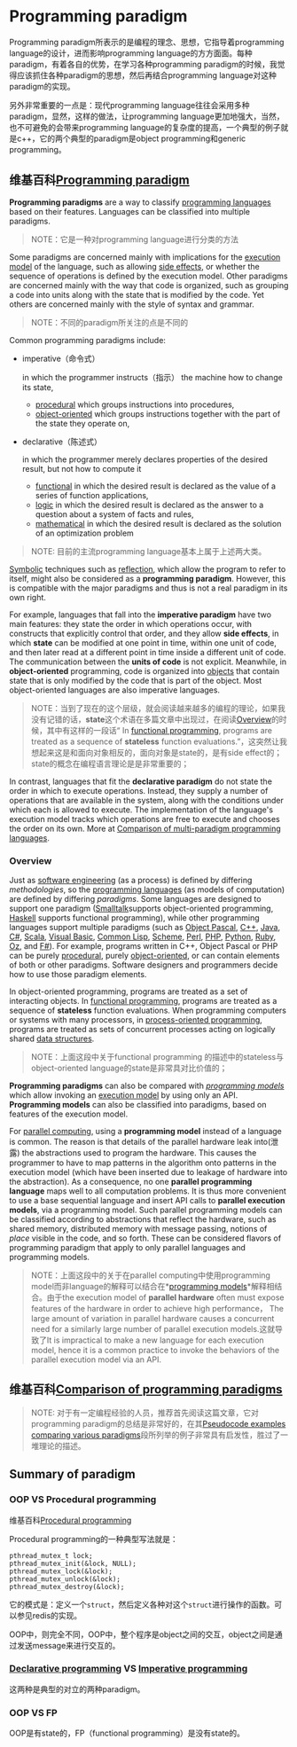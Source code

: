# Programming paradigm

Programming paradigm所表示的是编程的理念、思想，它指导着programming language的设计，进而影响programming language的方方面面。每种paradigm，有着各自的优势，在学习各种programming paradigm的时候，我觉得应该抓住各种paradigm的思想，然后再结合programming language对这种paradigm的实现。

另外非常重要的一点是：现代programming language往往会采用多种paradigm，显然，这样的做法，让programming language更加地强大，当然，也不可避免的会带来programming language的复杂度的提高，一个典型的例子就是c++，它的两个典型的paradigm是object programming和generic programming。

## 维基百科[Programming paradigm](https://en.wikipedia.org/wiki/Programming_paradigm) 

**Programming paradigms** are a way to classify [programming languages](https://en.wikipedia.org/wiki/Programming_language) based on their features. Languages can be classified into multiple paradigms.

> NOTE：它是一种对programming language进行分类的方法

Some paradigms are concerned mainly with implications for the [execution model](https://en.wikipedia.org/wiki/Execution_model) of the language, such as allowing [side effects](https://en.wikipedia.org/wiki/Side_effect_(computer_science)), or whether the sequence of operations is defined by the execution model. Other paradigms are concerned mainly with the way that code is organized, such as grouping a code into units along with the state that is modified by the code. Yet others are concerned mainly with the style of syntax and grammar.

> NOTE：不同的paradigm所关注的点是不同的

Common programming paradigms include: 

- imperative（命令式）

  in which the programmer instructs（指示） the machine how to change its state,

  - [procedural](https://en.wikipedia.org/wiki/Procedural_programming) which groups instructions into procedures,
  - [object-oriented](https://en.wikipedia.org/wiki/Object-oriented_programming) which groups instructions together with the part of the state they operate on,

- declarative（陈述式）

  in which the programmer merely declares properties of the desired result, but not how to compute it

  - [functional](https://en.wikipedia.org/wiki/Functional_programming) in which the desired result is declared as the value of a series of function applications,
  - [logic](https://en.wikipedia.org/wiki/Logic_programming) in which the desired result is declared as the answer to a question about a system of facts and rules,
  - [mathematical](https://en.wikipedia.org/wiki/Mathematical_programming) in which the desired result is declared as the solution of an optimization problem

> NOTE: 目前的主流programming language基本上属于上述两大类。

[Symbolic](https://en.wikipedia.org/wiki/Symbolic_programming) techniques such as [reflection](https://en.wikipedia.org/wiki/Reflection_(computer_programming)), which allow the program to refer to itself, might also be considered as a **programming paradigm**. However, this is compatible with the major paradigms and thus is not a real paradigm in its own right.

For example, languages that fall into the **imperative paradigm** have two main features: they state the order in which operations occur, with constructs that explicitly control that order, and they allow **side effects**, in which **state** can be modified at one point in time, within one unit of code, and then later read at a different point in time inside a different unit of code. The communication between the **units of code** is not explicit. Meanwhile, in **object-oriented** programming, code is organized into [objects](https://en.wikipedia.org/wiki/Object_(programming)) that contain state that is only modified by the code that is part of the object. Most object-oriented languages are also imperative languages.

> NOTE：当到了现在的这个层级，就会阅读越来越多的编程的理论，如果我没有记错的话，**state**这个术语在多篇文章中出现过，在阅读[Overview](#Overview)的时候，其中有这样的一段话“ In [functional programming](https://en.wikipedia.org/wiki/Functional_programming), programs are treated as a sequence of **stateless** function evaluations.”，这突然让我想起来这是和面向对象相反的，面向对象是state的，是有side effect的；state的概念在编程语言理论是是非常重要的；

In contrast, languages that fit the **declarative paradigm** do not state the order in which to execute operations. Instead, they supply a number of operations that are available in the system, along with the conditions under which each is allowed to execute. The implementation of the language's execution model tracks which operations are free to execute and chooses the order on its own. More at [Comparison of multi-paradigm programming languages](https://en.wikipedia.org/wiki/Comparison_of_multi-paradigm_programming_languages).

### Overview

Just as [software engineering](https://en.wikipedia.org/wiki/Software_engineering) (as a process) is defined by differing *methodologies*, so the [programming languages](https://en.wikipedia.org/wiki/Programming_language) (as models of computation) are defined by differing *paradigms*. Some languages are designed to support one paradigm ([Smalltalk](https://en.wikipedia.org/wiki/Smalltalk)supports object-oriented programming, [Haskell](https://en.wikipedia.org/wiki/Haskell_(programming_language)) supports functional programming), while other programming languages support multiple paradigms (such as [Object Pascal](https://en.wikipedia.org/wiki/Object_Pascal), [C++](https://en.wikipedia.org/wiki/C%2B%2B), [Java](https://en.wikipedia.org/wiki/Java_(programming_language)), [C#](https://en.wikipedia.org/wiki/C_Sharp_(programming_language)), [Scala](https://en.wikipedia.org/wiki/Scala_(programming_language)), [Visual Basic](https://en.wikipedia.org/wiki/Visual_Basic), [Common Lisp](https://en.wikipedia.org/wiki/Common_Lisp), [Scheme](https://en.wikipedia.org/wiki/Scheme_(programming_language)), [Perl](https://en.wikipedia.org/wiki/Perl), [PHP](https://en.wikipedia.org/wiki/PHP), [Python](https://en.wikipedia.org/wiki/Python_(programming_language)), [Ruby](https://en.wikipedia.org/wiki/Ruby_(programming_language)), [Oz](https://en.wikipedia.org/wiki/Oz_(programming_language)), and [F#](https://en.wikipedia.org/wiki/F_Sharp_(programming_language))). For example, programs written in C++, Object Pascal or PHP can be purely [procedural](https://en.wikipedia.org/wiki/Procedural_programming), purely [object-oriented](https://en.wikipedia.org/wiki/Object-oriented_programming), or can contain elements of both or other paradigms. Software designers and programmers decide how to use those paradigm elements.

In object-oriented programming, programs are treated as a set of interacting objects. In [functional programming](https://en.wikipedia.org/wiki/Functional_programming), programs are treated as a sequence of **stateless** function evaluations. When programming computers or systems with many processors, in [process-oriented programming](https://en.wikipedia.org/wiki/Process-oriented_programming), programs are treated as sets of concurrent processes acting on logically shared [data structures](https://en.wikipedia.org/wiki/Data_structure).

> NOTE：上面这段中关于functional programming 的描述中的stateless与object-oriented language的state是非常具对比价值的；

**Programming paradigms** can also be compared with *[programming models](https://en.wikipedia.org/wiki/Programming_model)* which allow invoking an [execution model](https://en.wikipedia.org/wiki/Execution_model) by using only an API. **Programming models** can also be classified into paradigms, based on features of the execution model.

For [parallel computing](https://en.wikipedia.org/wiki/Parallel_computing), using a **programming model** instead of a language is common. The reason is that details of the parallel hardware leak into(泄露) the abstractions used to program the hardware. This causes the programmer to have to map patterns in the algorithm onto patterns in the execution model (which have been inserted due to leakage of hardware into the abstraction). As a consequence, no one **parallel programming language** maps well to all computation problems. It is thus more convenient to use a base sequential language and insert API calls to **parallel execution models**, via a programming model. Such parallel programming models can be classified according to abstractions that reflect the hardware, such as shared memory, distributed memory with message passing, notions of *place* visible in the code, and so forth. These can be considered flavors of programming paradigm that apply to only parallel languages and programming models.

> NOTE：上面这段中的关于在parallel computing中使用programming model而非language的解释可以结合在*[programming models](https://en.wikipedia.org/wiki/Programming_model)*解释相结合。由于the execution model of **parallel hardware** often must expose features of the hardware in order to achieve high performance， The large amount of variation in parallel hardware causes a concurrent need for a similarly large number of parallel execution models.这就导致了It is impractical to make a new language for each execution model, hence it is a common practice to invoke the behaviors of the parallel execution model via an API. 



## 维基百科[Comparison of programming paradigms](https://en.wikipedia.org/wiki/Comparison_of_programming_paradigms)

> NOTE: 对于有一定编程经验的人员，推荐首先阅读这篇文章，它对programming paradigm的总结是非常好的，在其[Pseudocode examples comparing various paradigms](https://en.wikipedia.org/wiki/Comparison_of_programming_paradigms#Pseudocode_examples_comparing_various_paradigms)段所列举的例子非常具有启发性，胜过了一堆理论的描述。



## Summary of paradigm

### OOP VS Procedural programming

维基百科[Procedural programming](https://en.wikipedia.org/wiki/Procedural_programming)

Procedural programming的一种典型写法就是：

```
pthread_mutex_t lock;
pthread_mutex_init(&lock, NULL);
pthread_mutex_lock(&lock);
pthread_mutex_unlock(&lock);
pthread_mutex_destroy(&lock);
```

它的模式是：定义一个`struct`，然后定义各种对这个`struct`进行操作的函数。可以参见redis的实现。

OOP中，则完全不同，OOP中，整个程序是object之间的交互，object之间是通过发送message来进行交互的。



### [Declarative programming](https://en.wikipedia.org/wiki/Declarative_programming) VS [Imperative programming](https://en.wikipedia.org/wiki/Imperative_programming)

这两种是典型的对立的两种paradigm。



### OOP VS FP

OOP是有state的，FP（functional programming）是没有state的。